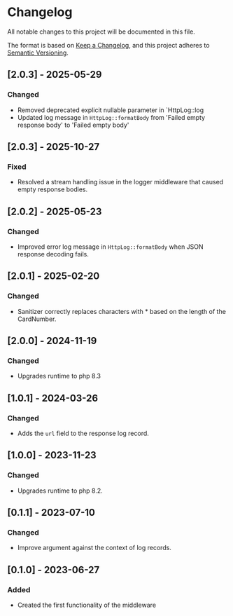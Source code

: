 # Changelog
All notable changes to this project will be documented in this file.

The format is based on [Keep a Changelog](https://keepachangelog.com/en/1.0.0/),
and this project adheres to [Semantic Versioning](https://semver.org/spec/v2.0.0.html).

## [2.0.3] - 2025-05-29

### Changed
- Removed deprecated explicit nullable parameter in `HttpLog::log
- Updated log message in `HttpLog::formatBody` from 'Failed empty response body' to 'Failed empty body'

## [2.0.3] - 2025-10-27

### Fixed
- Resolved a stream handling issue in the logger middleware that caused empty response bodies.

## [2.0.2] - 2025-05-23

### Changed
- Improved error log message in `HttpLog::formatBody` when JSON response decoding fails.

## [2.0.1] - 2025-02-20

### Changed
- Sanitizer correctly replaces characters with * based on the length of the CardNumber.

## [2.0.0] - 2024-11-19

### Changed
- Upgrades runtime to php 8.3

## [1.0.1] - 2024-03-26

### Changed
- Adds the `url` field to the response log record.

## [1.0.0] - 2023-11-23

### Changed
- Upgrades runtime to php 8.2.

## [0.1.1] - 2023-07-10

### Changed
- Improve  argument against the context of log records.

## [0.1.0] - 2023-06-27
### Added
- Created the first functionality of the middleware
